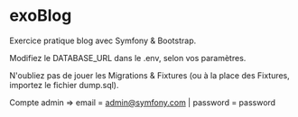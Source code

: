 # exoBlog
Exercice pratique blog avec Symfony & Bootstrap.

Modifiez le DATABASE_URL dans le .env, selon vos paramètres.

N'oubliez pas de jouer les Migrations & Fixtures (ou à la place des Fixtures, importez le fichier dump.sql).

Compte admin =>  email = admin@symfony.com | password = password
